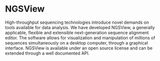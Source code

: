 # NGSView

High-throughput sequencing technologies introduce novel demands on tools available for data analysis. We have developed NGSView, a generally applicable, flexible and extensible next-generation sequence alignment editor. The software allows for visualization and manipulation of millions of sequences simultaneously on a desktop computer, through a graphical interface. NGSView is available under an open source license and can be extended through a well documented API.
